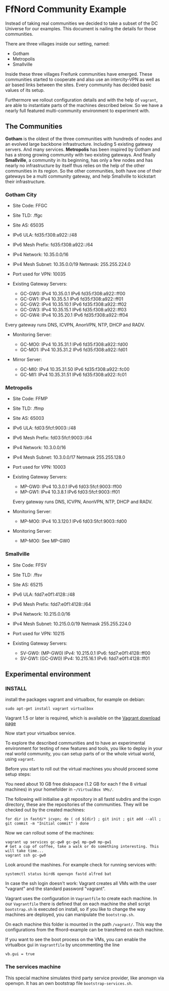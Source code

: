 # FfNord Community Example

Instead of taking real communities we decided to take a subset of the DC Universe
for our examples. This document is nailing the details for those communities.

There are three villages inside our setting, named:

 * Gotham
 * Metropolis
 * Smallville

Inside these three villages Freifunk communities have emerged. These communities
started to cooperate and also use an intercity-VPN as well as air based links
between the sites. Every community has decided basic values of its setup.

Furthermore we rollout configuration details and with the help of `vagrant`,
are able to instantiate parts of the machines described below. So we
have a nearly full featured multi-community environment to experiment with.

## The Communities 

**Gotham** is the oldest of the three communities with hundreds of nodes and
an evolved large backbone infrastructure. Including 5 existing gateway servers.
And many services. **Metropolis** has been inspired by Gotham and has a strong
growing community with two existing gateways. And finally **Smallville**, a community in its beginning, has
only a few nodes and has nearly no infrastructure by itself thus relies on the help of the other communities
in its region. So the other communities, both have one of their gateways
be a multi community gateway, and help Smallville to kickstart their infrastructure.

### Gotham City

 * Site Code: FFGC
 * Site TLD:  .ffgc
 * Site AS:   65035

 * IPv6 ULA:         fd35:f308:a922::/48
 * IPv6 Mesh Prefix: fd35:f308:a922::/64

 * IPv4 Network:     10.35.0.0/16
 * IPv4 Mesh Subnet: 10.35.0.0/19 Netmask: 255.255.224.0

 * Port used for VPN: 10035

 * Existing Gateway Servers:
   * GC-GW0: IPv4 10.35.0.1    IPv6 fd35:f308:a922::ff00
   * GC-GW1: IPv4 10.35.5.1    IPv6 fd35:f308:a922::ff01
   * GC-GW2: IPv4 10.35.10.1   IPv6 fd35:f308:a922::ff02
   * GC-GW3: IPv4 10.35.15.1   IPv6 fd35:f308:a922::ff03
   * GC-GW4: IPv4 10.35.20.1   IPv6 fd35:f308:a922::ff04

 Every gateway runs DNS, ICVPN, AnonVPN, NTP, DHCP and RADV.

 * Monitoring Server:
   * GC-MO0: IPv4 10.35.31.1   IPv6 fd35:f308:a922::fd00
   * GC-MO1: IPv4 10.35.31.2   IPv6 fd35:f308:a922::fd01

 * Mirror Server:
   * GC-MI0: IPv4 10.35.31.50   IPv6 fd35:f308:a922::fc00
   * GC-MI1: IPv4 10.35.31.51   IPv6 fd35:f308:a922::fc01


### Metropolis

 * Site Code: FFMP
 * Site TLD:  .ffmp
 * Site AS:   65003

 * IPv6 ULA:         fd03:5fcf:9003::/48
 * IPv6 Mesh Prefix: fd03:5fcf:9003::/64
  
 * IPv4 Network:     10.3.0.0/16 
 * IPv4 Mesh Subnet: 10.3.0.0/17 Netmask 255.255.128.0

 * Port used for VPN: 10003

 * Existing Gateway Servers:
   * MP-GW0: IPv4 10.3.0.1    IPv6 fd03:5fcf:9003::ff00
   * MP-GW1: IPv4 10.3.8.1    IPv6 fd03:5fcf:9003::ff01

   Every gateway runs DNS, ICVPN, AnonVPN, NTP, DHCP and RADV.

 * Monitoring Server:
   * MP-MO0: IPv4 10.3.120.1   IPv6  fd03:5fcf:9003::fd00

 * Monitoring Server:
   * MP-MO0: See MP-GW0


### Smallville

 * Site Code: FFSV
 * Site TLD:  .ffsv
 * Site AS:   65215

 * IPv6 ULA:         fdd7:e0f1:4128::/48 
 * IPv6 Mesh Prefix: fdd7:e0f1:4128::/64

 * IPv4 Network:     10.215.0.0/16
 * IPv4 Mesh Subnet: 10.215.0.0/19 Netmask 255.255.224.0
 
 * Port used for VPN: 10215

 * Existing Gateway Servers:
   * SV-GW0: (MP-GW0) IPv4: 10.215.0.1  IPv6: fdd7:e0f1:4128::ff00
   * SV-GW1: (GC-GW0) IPv4: 10.215.16.1  IPv6: fdd7:e0f1:4128::ff01


## Experimental environment

### INSTALL

install the packages vagrant and virtualbox, for example on debian:

    sudo apt-get install vagrant virtualbox
    
Vagrant 1.5 or later is required, which is available on the [Vagrant download page](http://www.vagrantup.com/downloads.html)

Now start your virtualbox service.

To explore the described communities and to have an experimental environment for
testing of new features and tools, you like to deploy in your real world community,
you can setup parts of or the whole virtual world, using `vagrant`.

Before you start to roll out the virtual machines you should proceed some setup steps:

You need about 10 GB free diskspace (1.2 GB for each f the 8 virtual machines) in your homefolder in `~/VirtualBox VMs/`.

The following will initialise a git repository in all fastd subdirs and the icvpn directory,
these are the repositories of the communities. They will be checked out by the created
machines:

    for dir in fastd/* icvpn; do ( cd ${dir} ; git init ; git add --all ; git commit -m "Initial commit" ) done

Now we can rollout some of the machines:

    vagrant up services gc-gw0 gc-gw1 mp-gw0 mp-gw1
    # Get a cup of coffee, take a walk or do something interesting. This will take time...
    vagrant ssh gc-gw0

Look around the mashines. For example check for running services with:

    systemctl status bird6 openvpn fastd alfred bat

In case the ssh login doesn't work: Vagrant creates all VMs with the user "vagrant" and the standard password "vagrant". 

Vagrant uses the configuration in `Vagrantfile` to create each machine. In our `Vagrantfile` there is defined that on each machine the shell script `bootstrap.sh` is executed on install, so if you like to change the way machines are deployed, you can manipulate the `bootstrap.sh`.

On each machine this folder is mounted in the path `/vagrant/`. This way the configurations from the ffnord-example can be transfered on each machine.

If you want to see the boot process on the VMs, you can enable the virtualbox gui in `Vagrantfile` by uncommenting the line

    vb.gui = true


### The services machine

This special machine simulates third party service provider, like anonvpn via openvpn.
It has an own bootstrap file `bootstrap-services.sh`.
